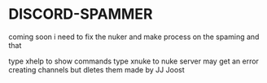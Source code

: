 # DISCORD-SPAMMER
coming soon i need to fix the nuker and make process on the spaming and that


type xhelp to show commands
type xnuke to nuke server may get an error creating channels  but dletes them
made by JJ Joost
